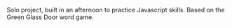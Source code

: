 Solo project, built in an afternoon to practice Javascript skills.  Based on the Green Glass Door word game.
